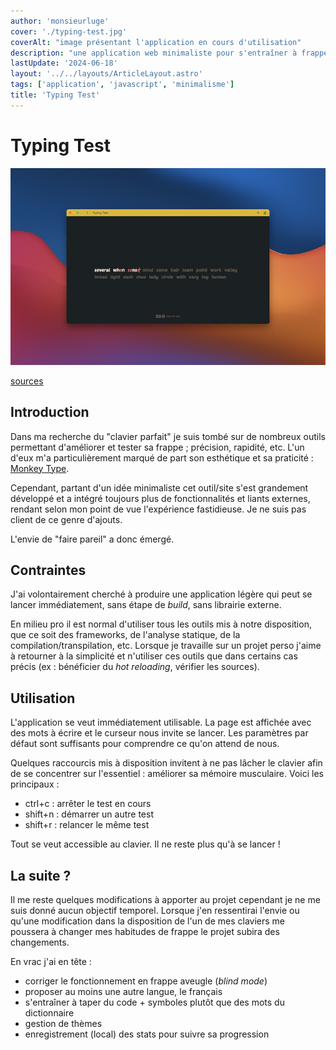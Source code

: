 ```yaml
---
author: 'monsieurluge'
cover: './typing-test.jpg'
coverAlt: "image présentant l'application en cours d'utilisation"
description: "une application web minimaliste pour s'entraîner à frapper rapidement au clavier"
lastUpdate: '2024-06-18'
layout: '../../layouts/ArticleLayout.astro'
tags: ['application', 'javascript', 'minimalisme']
title: 'Typing Test'
---
```


# Typing Test

![capture d'écran](./typing-test.jpg)

<a href="https://github.com/monsieurluge/typing-test" target="_blank">sources</a>

## Introduction

Dans ma recherche du "clavier parfait" je suis tombé sur de nombreux outils permettant d'améliorer et tester sa frappe ; précision, rapidité, etc. L'un d'eux m'a particulièrement marqué de part son esthétique et sa praticité : <a href="https://monkeytype.com" target="_blank">Monkey Type</a>.

Cependant, partant d'un idée minimaliste cet outil/site s'est grandement développé et a intégré toujours plus de fonctionnalités et liants externes, rendant selon mon point de vue l'expérience fastidieuse. Je ne suis pas client de ce genre d'ajouts.

L'envie de "faire pareil" a donc émergé.

## Contraintes

J'ai volontairement cherché à produire une application légère qui peut se lancer immédiatement, sans étape de _build_, sans librairie externe.

En milieu pro il est normal d'utiliser tous les outils mis à notre disposition, que ce soit des frameworks, de l'analyse statique, de la compilation/transpilation, etc. Lorsque je travaille sur un projet perso j'aime à retourner à la simplicité et n'utiliser ces outils que dans certains cas précis (ex : bénéficier du _hot reloading_, vérifier les sources).

## Utilisation

L'application se veut immédiatement utilisable. La page est affichée avec des mots à écrire et le curseur nous invite se lancer. Les paramètres par défaut sont suffisants pour comprendre ce qu'on attend de nous.

Quelques raccourcis mis à disposition invitent à ne pas lâcher le clavier afin de se concentrer sur l'essentiel : améliorer sa mémoire musculaire. Voici les principaux :

- ctrl+c : arrêter le test en cours
- shift+n : démarrer un autre test
- shift+r : relancer le même test

Tout se veut accessible au clavier. Il ne reste plus qu'à se lancer !

## La suite ?

Il me reste quelques modifications à apporter au projet cependant je ne me suis donné aucun objectif temporel. Lorsque j'en ressentirai l'envie ou qu'une modification dans la disposition de l'un de mes claviers me poussera à changer mes habitudes de frappe le projet subira des changements.

En vrac j'ai en tête :

- corriger le fonctionnement en frappe aveugle (_blind mode_)
- proposer au moins une autre langue, le français
- s'entraîner à taper du code + symboles plutôt que des mots du dictionnaire
- gestion de thèmes
- enregistrement (local) des stats pour suivre sa progression
